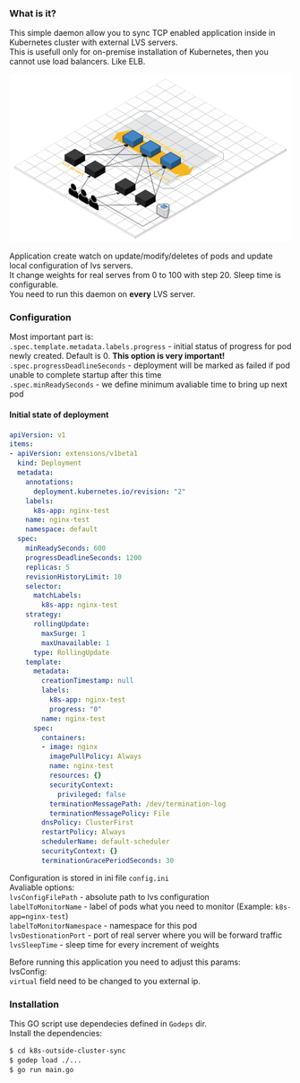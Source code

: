 ### What is it?
This simple daemon allow you to sync TCP enabled application inside in Kubernetes cluster with external LVS servers.  
This is usefull only for on-premise installation of Kubernetes, then you cannot use load balancers. Like ELB.  

![Diagram](scheme.png)

Application create watch on update/modify/deletes of pods and update local configuration of lvs servers.  
It change weights for real serves from 0 to 100 with step 20. Sleep time is configurable.  
You need to run this daemon on **every** LVS server.  

### Configuration
Most important part is:  
`.spec.template.metadata.labels.progress` - initial status of progress for pod newly created. Default is 0. **This option is very important!**  
`.spec.progressDeadlineSeconds` - deployment will be marked as failed if pod unable to complete startup after this time  
`.spec.minReadySeconds` - we define minimum avaliable time to bring up next pod  

#### Initial state of deployment
```yaml
apiVersion: v1
items:
- apiVersion: extensions/v1beta1
  kind: Deployment
  metadata:
    annotations:
      deployment.kubernetes.io/revision: "2"
    labels:
      k8s-app: nginx-test
    name: nginx-test
    namespace: default
  spec:
    minReadySeconds: 600
    progressDeadlineSeconds: 1200
    replicas: 5
    revisionHistoryLimit: 10
    selector:
      matchLabels:
        k8s-app: nginx-test
    strategy:
      rollingUpdate:
        maxSurge: 1
        maxUnavailable: 1
      type: RollingUpdate
    template:
      metadata:
        creationTimestamp: null
        labels:
          k8s-app: nginx-test
          progress: "0"
        name: nginx-test
      spec:
        containers:
        - image: nginx
          imagePullPolicy: Always
          name: nginx-test
          resources: {}
          securityContext:
            privileged: false
          terminationMessagePath: /dev/termination-log
          terminationMessagePolicy: File
        dnsPolicy: ClusterFirst
        restartPolicy: Always
        schedulerName: default-scheduler
        securityContext: {}
        terminationGracePeriodSeconds: 30
```

Configuration is stored in ini file `config.ini`  
Avaliable options:  
``lvsConfigFilePath`` - absolute path to lvs configuration  
``labelToMonitorName`` - label of pods what you need to monitor (Example: `k8s-app=nginx-test`)  
``labelToMonitorNamespace`` - namespace for this pod  
``lvsDestionationPort`` - port of real server where you will be forward traffic  
``lvsSleepTime`` - sleep time for every increment of weights  

Before running this application you need to adjust this params:  
lvsConfig:  
`virtual` field need to be changed to you external ip.  

### Installation
This GO script use dependecies defined in `Godeps` dir.  
Install the dependencies:  

```sh
$ cd k8s-outside-cluster-sync
$ godep load ./...
$ go run main.go
```

